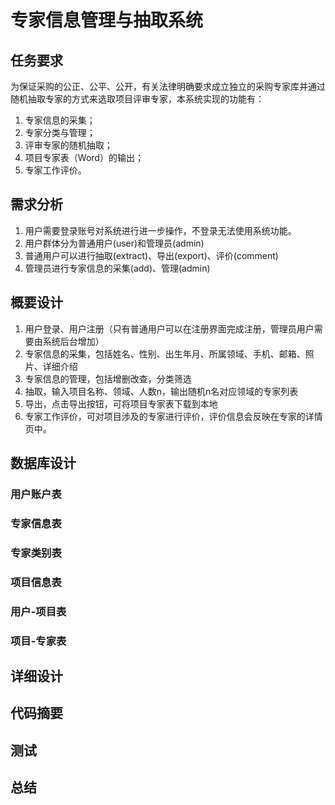 # 专家信息管理与抽取系统

## 任务要求
为保证采购的公正、公平、公开，有关法律明确要求成立独立的采购专家库并通过随机抽取专家的方式来选取项目评审专家，本系统实现的功能有：
1. 专家信息的采集；
2. 专家分类与管理；
3. 评审专家的随机抽取；
4. 项目专家表（Word）的输出；
5. 专家工作评价。

## 需求分析
1. 用户需要登录账号对系统进行进一步操作，不登录无法使用系统功能。
2. 用户群体分为普通用户(user)和管理员(admin)
3. 普通用户可以进行抽取(extract)、导出(export)、评价(comment)
4. 管理员进行专家信息的采集(add)、管理(admin)

## 概要设计
1. 用户登录、用户注册（只有普通用户可以在注册界面完成注册，管理员用户需要由系统后台增加）
2. 专家信息的采集，包括姓名、性别、出生年月、所属领域、手机、邮箱、照片、详细介绍
3. 专家信息的管理，包括增删改查，分类筛选
4. 抽取，输入项目名称、领域、人数n，输出随机n名对应领域的专家列表
5. 导出，点击导出按钮，可将项目专家表下载到本地
6. 专家工作评价，可对项目涉及的专家进行评价，评价信息会反映在专家的详情页中。

## 数据库设计
### 用户账户表

### 专家信息表

### 专家类别表

### 项目信息表

### 用户-项目表

### 项目-专家表

## 详细设计


## 代码摘要


## 测试


## 总结


